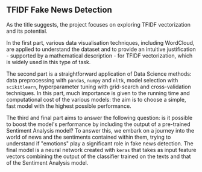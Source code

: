 ## TFIDF Fake News Detection
As the title suggests, the project focuses on exploring TFIDF vectorization and its potential.

In the first part, various data visualisation techniques, including WordCloud, are applied to understand the dataset and to provide an intuitive justification - supported 
by a mathematical description - for TFIDF vectorization, which is widely used in this type of task.

The second part is a straightforward application of Data Science methods: data preprocessing with `pandas`, `numpy` and `nltk`, model 
selection with `scikitlearn`, hyperparameter tuning with grid-search and cross-validation techniques. In this part, much importance is given to the running time and 
computational cost of the various models: the aim is to choose a simple, fast model with the highest possible performance.

The third and final part aims to answer the following question: is it possible to boost the model's performance by including the output of a pre-trained Sentiment Analysis model? 
To answer this, we embark on a journey into the world of news and the sentiments contained within them, trying to understand if "emotions" play a significant role in fake news 
detection. The final model is a neural network created with `keras` that takes as input feature vectors combining the output of the classifier 
trained on the texts and that of the Sentiment Analysis model.
